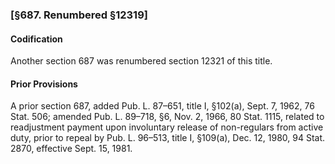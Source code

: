 ### [§687. Renumbered §12319] ###

#### Codification ####

Another section 687 was renumbered section 12321 of this title.

#### Prior Provisions ####

A prior section 687, added Pub. L. 87–651, title I, §102(a), Sept. 7, 1962, 76 Stat. 506; amended Pub. L. 89–718, §6, Nov. 2, 1966, 80 Stat. 1115, related to readjustment payment upon involuntary release of non-regulars from active duty, prior to repeal by Pub. L. 96–513, title I, §109(a), Dec. 12, 1980, 94 Stat. 2870, effective Sept. 15, 1981.